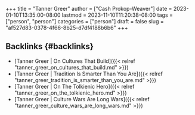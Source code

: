 +++
title = "Tanner Greer"
author = ["Cash Prokop-Weaver"]
date = 2023-01-10T13:35:00-08:00
lastmod = 2023-11-10T11:20:38-08:00
tags = ["person", "person"]
categories = ["person"]
draft = false
slug = "af527d83-0378-4f66-8b25-d7df4188b6b6"
+++

## Backlinks {#backlinks}

-   [Tanner Greer | On Cultures That Build]({{< relref "tanner_greer_on_cultures_that_build.md" >}})
-   [Tanner Greer | Tradition Is Smarter Than You Are]({{< relref "tanner_greer_tradition_is_smarter_than_you_are.md" >}})
-   [Tanner Greer | On The Tolkienic Hero]({{< relref "tanner_greer_on_the_tolkienic_hero.md" >}})
-   [Tanner Greer | Culture Wars Are Long Wars]({{< relref "tanner_greer_culture_wars_are_long_wars.md" >}})
